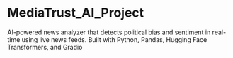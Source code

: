 # MediaTrust_AI_Project
AI-powered news analyzer that detects political bias and sentiment in real-time using live news feeds. Built with Python, Pandas, Hugging Face Transformers, and Gradio
